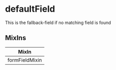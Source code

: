 # defaultField

This is the fallback-field if no matching field is found

## MixIns

<!-- @vuese:defaultField:mixIns:start -->
|MixIn|
|---|
|formFieldMixin|

<!-- @vuese:defaultField:mixIns:end -->


